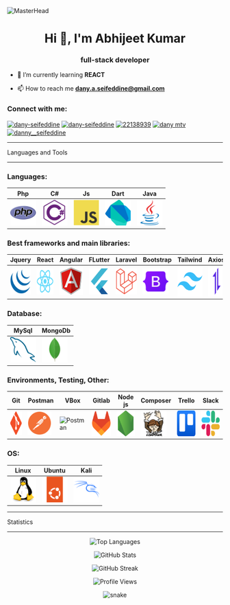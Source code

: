 <img src="https://user-images.githubusercontent.com/74038190/225813708-98b745f2-7d22-48cf-9150-083f1b00d6c9.gif" alt="MasterHead" height="400" width="100%">

<h1 align="center">Hi 👋, I'm Abhijeet Kumar</h1>

<h3 align="center">full-stack developer</h3>

- 🌱 I’m currently learning **REACT**

- 📫 How to reach me **dany.a.seifeddine@gmail.com**

<h3 align="left">Connect with me:</h3>
<p align="left">
<a href="https://codepen.io/dany-seifeddine" target="blank"><img align="center" src="https://raw.githubusercontent.com/rahuldkjain/github-profile-readme-generator/master/src/images/icons/Social/codepen.svg" alt="dany-seifeddine" height="30" width="40" /></a>
<a href="https://linkedin.com/in/dany-seifeddine" target="blank"><img align="center" src="https://raw.githubusercontent.com/rahuldkjain/github-profile-readme-generator/master/src/images/icons/Social/linked-in-alt.svg" alt="dany-seifeddine" height="30" width="40" /></a>
<a href="https://stackoverflow.com/users/22138939" target="blank"><img align="center" src="https://raw.githubusercontent.com/rahuldkjain/github-profile-readme-generator/master/src/images/icons/Social/stack-overflow.svg" alt="22138939" height="30" width="40" /></a>
<a href="https://fb.com/dany mtv" target="blank"><img align="center" src="https://raw.githubusercontent.com/rahuldkjain/github-profile-readme-generator/master/src/images/icons/Social/facebook.svg" alt="dany mtv" height="30" width="40" /></a>
<a href="https://instagram.com/danny__seifeddine" target="blank"><img align="center" src="https://raw.githubusercontent.com/rahuldkjain/github-profile-readme-generator/master/src/images/icons/Social/instagram.svg" alt="danny__seifeddine" height="30" width="40" /></a>
</p>

<hr>
Languages and Tools 
<hr>
<div>

### Languages:

| Php                                                                                                                                         | C#                                                                                                                                  | Js                                                                                                                                                               | Dart                                                                                                                                     | Java                                                                                                                                     |
| ------------------------------------------------------------------------------------------------------------------------------------------- | ----------------------------------------------------------------------------------------------------------------------------------- | ---------------------------------------------------------------------------------------------------------------------------------------------------------------- | ---------------------------------------------------------------------------------------------------------------------------------------- | ---------------------------------------------------------------------------------------------------------------------------------------- |
| <img src="https://github.com/devicons/devicon/blob/master/icons/php/php-original.svg" title="Python"  alt="Python" width="60" height="60"/> | <img src="https://github.com/devicons/devicon/blob/master/icons/csharp/csharp-line.svg" title="C"  alt="C" width="60" height="60"/> | <img src="https://github.com/devicons/devicon/blob/master/icons/javascript/javascript-original.svg" title="JavaScript" alt="JavaScript" width="60" height="60"/> | <img src="https://github.com/devicons/devicon/blob/master/icons/dart/dart-original.svg" title="Dart" alt="Dart" width="60" height="60"/> | <img src="https://github.com/devicons/devicon/blob/master/icons/java/java-original.svg" title="Java" alt="Java" width="60" height="60"/> |

### Best frameworks and main libraries:

| Jquery                                                                                                                                            | React                                                                                                                                         | Angular                                                                                                                                                  | FLutter                                                                                                                                              | Laravel                                                                                                                                              | Bootstrap                                                                                                                                                    | Tailwind                                                                                                                                                       | Axios                                                                                                                                     |
| ------------------------------------------------------------------------------------------------------------------------------------------------- | --------------------------------------------------------------------------------------------------------------------------------------------- | -------------------------------------------------------------------------------------------------------------------------------------------------------- | ---------------------------------------------------------------------------------------------------------------------------------------------------- | ---------------------------------------------------------------------------------------------------------------------------------------------------- | ------------------------------------------------------------------------------------------------------------------------------------------------------------ | -------------------------------------------------------------------------------------------------------------------------------------------------------------- | ----------------------------------------------------------------------------------------------------------------------------------------- |
| <img src="https://github.com/devicons/devicon/blob/master/icons/jquery/jquery-original.svg" title="Jquery"  alt="Jquery" width="60" height="60"/> | <img src="https://github.com/devicons/devicon/blob/master/icons/react/react-original.svg" title="React"  alt="React" width="60" height="60"/> | <img src="https://github.com/devicons/devicon/blob/master/icons/angularjs/angularjs-original.svg" title="Angular" alt="Angular" width="65" height="65"/> | <img src="https://github.com/devicons/devicon/blob/master/icons/flutter/flutter-original.svg" title="Flutter" alt="Flutter" width="60" height="60"/> | <img src="https://github.com/devicons/devicon/blob/master/icons/laravel/laravel-original.svg" title="Laravel" alt="Laravel" width="60" height="60"/> | <img src="https://github.com/devicons/devicon/blob/master/icons/bootstrap/bootstrap-original.svg" title="Bootstrap" alt="Bootstrap" width="60" height="60"/> | <img src="https://github.com/devicons/devicon/blob/master/icons/tailwindcss/tailwindcss-original.svg" title="Tailwind" alt="Tailwind" width="70" height="70"/> | <img src="https://github.com/devicons/devicon/blob/master/icons/axios/axios-plain.svg" title="Axios" alt="Axios" width="70" height="70"/> |

### Database:

| MySql                                                                                                                                        | MongoDb                                                                                                                                              |
| -------------------------------------------------------------------------------------------------------------------------------------------- | ---------------------------------------------------------------------------------------------------------------------------------------------------- |
| <img src="https://github.com/devicons/devicon/blob/master/icons/mysql/mysql-original.svg" title="mySql" alt="mySql" width="60" height="60"/> | <img src="https://github.com/devicons/devicon/blob/master/icons/mongodb/mongodb-original.svg" title="mongoDb" alt="mongoDb" width="60" height="60"/> |

### Environments, Testing, Other:

| Git                                                                                                                                  | Postman                                                                                                                                              | VBox                                                                                                                                                                                                                                                            | Gitlab                                                                                                                                           | Node js                                                                                                                                          | Composer                                                                                                                                                 | Trello                                                                                                                                           | Slack                                                                                                                                          |
| ------------------------------------------------------------------------------------------------------------------------------------ | ---------------------------------------------------------------------------------------------------------------------------------------------------- | --------------------------------------------------------------------------------------------------------------------------------------------------------------------------------------------------------------------------------------------------------------- | ------------------------------------------------------------------------------------------------------------------------------------------------ | ------------------------------------------------------------------------------------------------------------------------------------------------ | -------------------------------------------------------------------------------------------------------------------------------------------------------- | ------------------------------------------------------------------------------------------------------------------------------------------------ | ---------------------------------------------------------------------------------------------------------------------------------------------- |
| <img src="https://github.com/devicons/devicon/blob/master/icons/git/git-original.svg" title="Git" alt="Git" width="55" height="55"/> | <img src="https://github.com/devicons/devicon/blob/master/icons/postman/postman-original.svg" title="Postman" alt="Postman" width="55" height="55"/> | <img src="https://banner2.cleanpng.com/20190501/xvt/kisspng-computer-icons-virtualbox-portable-network-graphic-virtualbox-icon-of-line-style-available-in-svg-5cca247f73f9e3.6112721115567514874751.jpg" title="Postman" alt="Postman" width="55" height="55"/> | <img src="https://github.com/devicons/devicon/blob/master/icons/gitlab/gitlab-original.svg" title="Nodejs" alt="Nodejs" width="60" height="60"/> | <img src="https://github.com/devicons/devicon/blob/master/icons/nodejs/nodejs-original.svg" title="Nodejs" alt="Nodejs" width="60" height="60"/> | <img src="https://github.com/devicons/devicon/blob/master/icons/composer/composer-original.svg" title="Composer" alt="Composer" width="60" height="60"/> | <img src="https://github.com/devicons/devicon/blob/master/icons/trello/trello-original.svg" title="Trello" alt="Trello" width="60" height="60"/> | <img src="https://github.com/devicons/devicon/blob/master/icons/slack/slack-original.svg" title="Trello" alt="Trello" width="60" height="60"/> |

### OS:

| Linux                                                                                                                                        | Ubuntu                                                                                                                                           | Kali                                                                                                                                                                       |
| -------------------------------------------------------------------------------------------------------------------------------------------- | ------------------------------------------------------------------------------------------------------------------------------------------------ | -------------------------------------------------------------------------------------------------------------------------------------------------------------------------- |
| <img src="https://github.com/devicons/devicon/blob/master/icons/linux/linux-original.svg" title="Linux" alt="Linux" width="60" height="60"/> | <img src="https://github.com/devicons/devicon/blob/master/icons/ubuntu/ubuntu-original.svg" title="Ubuntu" alt="Ubuntu" width="60" height="60"/> | <img src="https://github.com/canaleal/devicon/blob/new-icon-kali-linux/icons/kalilinux/kalilinux-original-wordmark.svg" title="Linux" alt="Linux" width="60" height="60"/> |

<hr>
Statistics 
<hr>
<p align="center">
  <img src="https://github-readme-stats.vercel.app/api/top-langs?username=daniseifeddine&show_icons=true&locale=en&layout=compact&theme=vision-friendly-dark" alt="Top Languages" />
</p>

<p align="center">
  <img src="https://github-readme-stats.vercel.app/api?username=daniseifeddine&show_icons=true&locale=en&theme=vision-friendly-dark" alt="GitHub Stats" />
</p>

<p align="center">
  <img src="https://github-readme-streak-stats.herokuapp.com/?user=daniseifeddine&theme=vision-friendly-dark" alt="GitHub Streak" />
</p>

<p align="center">
  <img src="https://komarev.com/ghpvc/?username=daniseifeddine&color=green" alt="Profile Views" />
</p>

<p align="center">
 <img width="1000" src="https://github.com/sammorozov/sammorozov/blob/main/assets/github-snake.svg" alt="snake"/>
</p>
